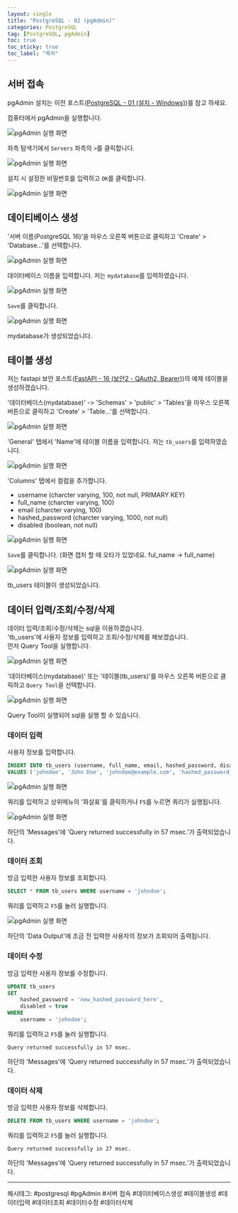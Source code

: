 ```yaml
---
layout: single
title: "PostgreSQL - 02 (pgAdmin)"
categories: PostgreSQL
tag: [PostgreSQL, pgAdmin]
toc: true
toc_sticky: true
toc_label: "목차"
---
```

## 서버 접속

pgAdmin 설치는 이전 포스트([PostgreSQL - 01 (설치 - Windows)](/postgresql/postgresql-01/))를 참고 하세요.  

컴퓨터에서 pgAdmin을 실행합니다.

![pgAdmin 실행 화면]({{site.url}}/images/postgresql/postgresql-02_01.png)

좌측 탐색기에서 `Servers` 좌측의 `>`를 클릭합니다.

![pgAdmin 실행 화면]({{site.url}}/images/postgresql/postgresql-02_02.png)

설치 시 설정한 비밀번호를 입력하고 `OK`를 클릭합니다.

![pgAdmin 실행 화면]({{site.url}}/images/postgresql/postgresql-02_03.png)

## 데이티베이스 생성

'서버 이름(PostgreSQL 16)'을 마우스 오른쪽 버튼으로 클릭하고 'Create' > 'Database...'를 선택합니다.

![pgAdmin 실행 화면]({{site.url}}/images/postgresql/postgresql-02_04.png)

데이터베이스 이름을 입력합니다. 저는 `mydatabase`를 입력하였습니다.

![pgAdmin 실행 화면]({{site.url}}/images/postgresql/postgresql-02_05.png)

`Save`를 클릭합니다.

![pgAdmin 실행 화면]({{site.url}}/images/postgresql/postgresql-02_06.png)

mydatabase가 생성되었습니다.

## 테이블 생성

저는 fastapi 보안 포스트([FastAPI - 16 (보안2 - QAuth2, Bearer)](/fastapi/fastapi-16/))의 예제 테이블을 생성하겠습니다.

'데이터베이스(mydatabase)' -> 'Schemas' > 'public' > 'Tables'을 마우스 오른쪽 버튼으로 클릭하고 'Create' > 'Table...'를 선택합니다.

![pgAdmin 실행 화면]({{site.url}}/images/postgresql/postgresql-02_07.png)

'General' 탭에서 'Name'에 테이블 이름을 입력합니다. 저는 `tb_users`를 입력하였습니다.

![pgAdmin 실행 화면]({{site.url}}/images/postgresql/postgresql-02_08.png)

'Columns' 탭에서 컬럼을 추가합니다.

- username (charcter varying, 100, not null, PRIMARY KEY)
- full_name (charcter varying, 100)
- email (charcter varying, 100)
- hashed_password (charcter varying, 1000, not null)
- disabled (boolean, not null)

![pgAdmin 실행 화면]({{site.url}}/images/postgresql/postgresql-02_09.png)

`Save`를 클릭합니다. (화면 캡처 할 때 오타가 있었네요. ful_name -> full_name)

![pgAdmin 실행 화면]({{site.url}}/images/postgresql/postgresql-02_10.png)

tb_users 테이블이 생성되었습니다.

## 데이터 입력/조회/수정/삭제

데이터 입력/조회/수정/삭제는 sql을 이용하겠습니다.  
'tb_users'에 사용자 정보를 입력하고 조회/수정/삭제를 해보겠습니다.  
먼저 Query Tool을 실행합니다.  

![pgAdmin 실행 화면]({{site.url}}/images/postgresql/postgresql-02_11.png)

'데이터베이스(mydatabase)' 또는 '테이블(tb_users)'를 마우스 오른쪽 버튼으로 클릭하고 `Query Tool`을 선택합니다.

![pgAdmin 실행 화면]({{site.url}}/images/postgresql/postgresql-02_12.png)

Query Tool이 실행되어 sql을 실행 할 수 있습니다.

### 데이터 입력

사용자 정보를 입력합니다.

```sql
INSERT INTO tb_users (username, full_name, email, hashed_password, disabled)
VALUES ('johndoe', 'John Doe', 'johndoe@example.com', 'hashed_password_here', false);
```

![pgAdmin 실행 화면]({{site.url}}/images/postgresql/postgresql-02_13.png)

쿼리를 입력하고 상위메뉴의 '화살표'를 클릭하거나 `F5`를 누르면 쿼리가 실행됩니다.  

![pgAdmin 실행 화면]({{site.url}}/images/postgresql/postgresql-02_14.png)

하단의 'Messages'에 'Query returned successfully in 57 msec.'가 출력되었습니다.

### 데이터 조회

방금 입력한 사용자 정보를 조회합니다.

```sql
SELECT * FROM tb_users WHERE username = 'johndoe';
```

쿼리를 입력하고 `F5`를 눌러 실행합니다.

![pgAdmin 실행 화면]({{site.url}}/images/postgresql/postgresql-02_15.png)

하단의 'Data Output'에 조금 전 입력한 사용자의 정보가 조회되어 출력됩니다.

### 데이터 수정

방금 입력한 사용자 정보를 수정합니다.

```sql
UPDATE tb_users 
SET 
    hashed_password = 'new_hashed_password_here', 
    disabled = true 
WHERE 
    username = 'johndoe';
```

쿼리를 입력하고 `F5`를 눌러 실행합니다.  

```text
Query returned successfully in 57 msec.
```

하단의 'Messages'에 'Query returned successfully in 57 msec.'가 출력되었습니다.

### 데이터 삭제

방금 입력한 사용자 정보를 삭제합니다.

```sql
DELETE FROM tb_users WHERE username = 'johndoe';
```

쿼리를 입력하고 `F5`를 눌러 실행합니다.  

```text
Query returned successfully in 27 msec.
```

하단의 'Messages'에 'Query returned successfully in 57 msec.'가 출력되었습니다.

---

해시태그: #postgresql #pgAdmin #서버 접속 #데이터베이스생성 #테이블생성 #데이터입력 #데이터조회 #데이터수정 #데이터삭제
